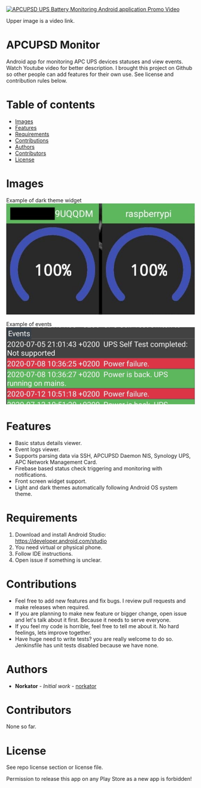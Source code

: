 [![APCUPSD UPS Battery Monitoring Android application Promo Video](https://img.youtube.com/vi/N4PhGXOUyas/0.jpg)](https://www.youtube.com/watch?v=N4PhGXOUyas)

Upper image is a video link.

# APCUPSD Monitor

Android app for monitoring APC UPS devices statuses and view events. 
Watch Youtube video for better description. 
I brought this project on Github so other people can add features for their own use. 
See license and contribution rules below. 


Table of contents
=================
* [Images](#images)
* [Features](#features)
* [Requirements](#requirements)
* [Contributions](#contributions)
* [Authors](#authors)
* [Contributors](#contributors)
* [License](#license)


Images
============
Example of dark theme widget
![widget](graphics/widget.jpg)

Example of events
![events](graphics/events.jpg)


Features
============
* Basic status details viewer.
* Event logs viewer.
* Supports parsing data via SSH, APCUPSD Daemon NIS, Synology UPS, APC Network Management Card.
* Firebase based status check triggering and monitoring with notifications.
* Front screen widget support.
* Light and dark themes automatically following Android OS system theme.  


Requirements
============
1. Download and install Android Studio: https://developer.android.com/studio
2. You need virtual or physical phone.
3. Follow IDE instructions.
4. Open issue if something is unclear.


Contributions
============

* Feel free to add new features and fix bugs. I review pull requests and make releases when required.
* If you are planning to make new feature or bigger change, open issue and let's talk about it first.
Because it needs to serve everyone.
* If you feel my code is horrible, feel free to tell me about it. No hard feelings, lets improve together.
* Have huge need to write tests? you are really welcome to do so. Jenkinsfile has unit tests disabled because we have none.


Authors
============

* **Norkator** - *Initial work* - [norkator](https://github.com/norkator)


Contributors
============
None so far.


License
============
See repo license section or license file.

Permission to release this app on any Play Store as a new app is forbidden!
